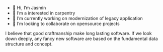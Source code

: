 - 👋 Hi, I’m Jasmin
- 👀 I’m a interested in carpentry 
- 🌱 I’m currently working on modernization of legacy application
- 💞️ I’m looking to collaborate on opensource projects

I believe that good craftmanship make long lasting software. If we look down deeply, any fancy new software are based on the fundamental data structure and concept.
